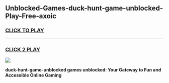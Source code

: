 
## Unblocked-Games-duck-hunt-game-unblocked-Play-Free-axoic
<h3>
<a href="https://premium76.site?title=duck-hunt-game-unblocked&ref=23A">CLICK TO PLAY</a></h3>
<hr>

<h3>
<a href="https://premium76.site?title=duck-hunt-game-unblocked&ref=23A">CLICK 2 PLAY</a>
  
</h3>

<a href="https://premium76.site?title=duck-hunt-game-unblocked&ref=23A"><img src="https://clearcache.store/games.png"></a>


**duck-hunt-game-unblocked games unblocked: Your Gateway to Fun and Accessible Online Gaming**
